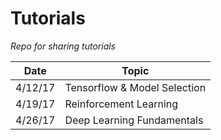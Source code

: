 # Tutorials
_Repo for sharing tutorials_

| Date          | Topic                        |
| ------------- | ---------------------------- |
| 4/12/17       | Tensorflow & Model Selection |
| 4/19/17       | Reinforcement Learning       |
| 4/26/17       | Deep Learning Fundamentals   |
